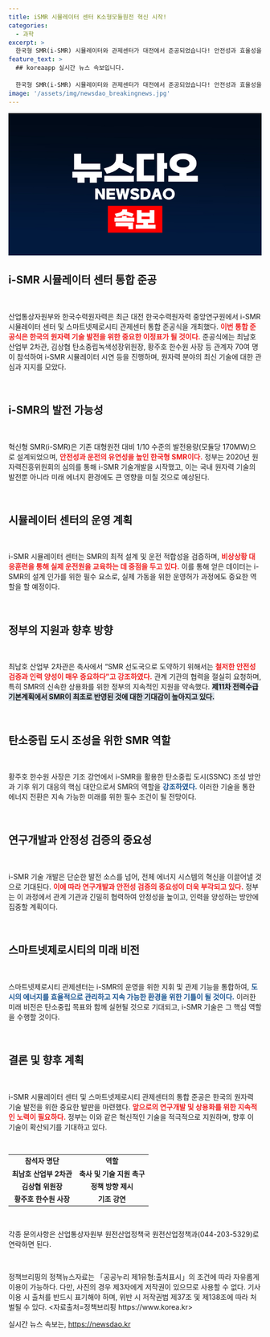 ```yaml
---
title: iSMR 시뮬레이터 센터 K소형모듈원전 혁신 시작!
categories:
  - 과학
excerpt: >
  한국형 SMR(i-SMR) 시뮬레이터와 관제센터가 대전에서 준공되었습니다! 안전성과 효율성을 강화할 이 혁신 기술이 탄소중립 도시 구축에 기여할 전망입니다. 지금 그 숨겨진 이야기를 만나보세요!
feature_text: >
  ## koreaapp 실시간 뉴스 속보입니다.

  한국형 SMR(i-SMR) 시뮬레이터와 관제센터가 대전에서 준공되었습니다! 안전성과 효율성을 강화할 이 혁신 기술이 탄소중립 도시 구축에 기여할 전망입니다. 지금 그 숨겨진 이야기를 만나보세요!
image: '/assets/img/newsdao_breakingnews.jpg'
---
```


<p><img src="/assets/img/newsdao_breakingnews.jpg" alt="koreaapp 속보" /></p>

<h2 data-ke-size="size26">i-SMR 시뮬레이터 센터 통합 준공</h2>

<p data-ke-size="size16">&nbsp;</p>

<p>산업통상자원부와 한국수력원자력은 최근 대전 한국수력원자력 중앙연구원에서 i-SMR 시뮬레이터 센터 및 스마트넷제로시티 관제센터 통합 준공식을 개최했다. <b><span style="color: #ee2323;">이번 통합 준공식은 한국의 원자력 기술 발전을 위한 중요한 이정표가 될 것이다.</span></b> 준공식에는 최남호 산업부 2차관, 김상협 탄소중립녹색성장위원장, 황주호 한수원 사장 등 관계자 70여 명이 참석하여 i-SMR 시뮬레이터 시연 등을 진행하며, 원자력 분야의 최신 기술에 대한 관심과 지지를 모았다.</p>

<p data-ke-size="size16">&nbsp;</p>

<h2 data-ke-size="size26">i-SMR의 발전 가능성</h2>

<p data-ke-size="size16">&nbsp;</p>

<p>혁신형 SMR(i-SMR)은 기존 대형원전 대비 1/10 수준의 발전용량(모듈당 170MW)으로 설계되었으며, <b><span style="color: #ee2323;">안전성과 운전의 유연성을 높인 한국형 SMR이다.</span></b> 정부는 2020년 원자력진흥위원회의 심의를 통해 i-SMR 기술개발을 시작했고, 이는 국내 원자력 기술의 발전뿐 아니라 미래 에너지 환경에도 큰 영향을 미칠 것으로 예상된다. </p>

<p data-ke-size="size16">&nbsp;</p>

<h2 data-ke-size="size26">시뮬레이터 센터의 운영 계획</h2>

<p data-ke-size="size16">&nbsp;</p>

<p>i-SMR 시뮬레이터 센터는 SMR의 최적 설계 및 운전 적합성을 검증하며, <b><span style="color: #ee2323;">비상상황 대응훈련을 통해 실제 운전원을 교육하는 데 중점을 두고 있다.</span></b> 이를 통해 얻은 데이터는 i-SMR의 설계 인가를 위한 필수 요소로, 실제 가동을 위한 운영허가 과정에도 중요한 역할을 할 예정이다. </p>

<p data-ke-size="size16">&nbsp;</p>

<h2 data-ke-size="size26">정부의 지원과 향후 방향</h2>

<p data-ke-size="size16">&nbsp;</p>

<p>최남호 산업부 2차관은 축사에서 “SMR 선도국으로 도약하기 위해서는 <b><span style="color: #ee2323;">철저한 안전성 검증과 인력 양성이 매우 중요하다”고 강조하였다.</span></b> 관계 기관의 협력을 절실히 요청하며, 특히 SMR의 신속한 상용화를 위한 정부의 지속적인 지원을 약속했다. <b><span style="background-color: #21538527;">제11차 전력수급 기본계획에서 SMR이 최초로 반영된 것에 대한 기대감이 높아지고 있다.</span></b></p>

<p data-ke-size="size16">&nbsp;</p>

<h2 data-ke-size="size26">탄소중립 도시 조성을 위한 SMR 역할</h2>

<p data-ke-size="size16">&nbsp;</p>

<p>황주호 한수원 사장은 기조 강연에서 i-SMR을 활용한 탄소중립 도시(SSNC) 조성 방안과 기후 위기 대응의 핵심 대안으로서 SMR의 역할을 <b><span style="color: #1a5490;">강조하였다.</span></b> 이러한 기술을 통한 에너지 전환은 지속 가능한 미래를 위한 필수 조건이 될 전망이다. </p>

<p data-ke-size="size16">&nbsp;</p>

<h2 data-ke-size="size26">연구개발과 안정성 검증의 중요성</h2>

<p data-ke-size="size16">&nbsp;</p>

<p>i-SMR 기술 개발은 단순한 발전 소스를 넘어, 전체 에너지 시스템의 혁신을 이끌어낼 것으로 기대된다. <b><span style="color: #ee2323;">이에 따라 연구개발과 안전성 검증의 중요성이 더욱 부각되고 있다.</span></b> 정부는 이 과정에서 관계 기관과 긴밀히 협력하여 안정성을 높이고, 인력을 양성하는 방안에 집중할 계획이다. </p>

<p data-ke-size="size16">&nbsp;</p>

<h2 data-ke-size="size26">스마트넷제로시티의 미래 비전</h2>

<p data-ke-size="size16">&nbsp;</p>

<p>스마트넷제로시티 관제센터는 i-SMR의 운영을 위한 지휘 및 관제 기능을 통합하여, <b><span style="color: #1a5490;">도시의 에너지를 효율적으로 관리하고 지속 가능한 환경을 위한 기틀이 될 것이다.</span></b> 이러한 미래 비전은 탄소중립 목표와 함께 실현될 것으로 기대되고, i-SMR 기술은 그 핵심 역할을 수행할 것이다.</p>

<p data-ke-size="size16">&nbsp;</p>

<h2 data-ke-size="size26">결론 및 향후 계획</h2>

<p data-ke-size="size16">&nbsp;</p>

<p>i-SMR 시뮬레이터 센터 및 스마트넷제로시티 관제센터의 통합 준공은 한국의 원자력 기술 발전을 위한 중요한 발판을 마련했다. <b><span style="color: #ee2323;">앞으로의 연구개발 및 상용화를 위한 지속적인 노력이 필요하다.</span></b> 정부는 이와 같은 혁신적인 기술을 적극적으로 지원하며, 향후 이 기술이 확산되기를 기대하고 있다. </p>

<p data-ke-size="size16">&nbsp;</p>

<table style="width: 100%; border-collapse: collapse;">
    <tbody>
        <tr>
            <td style="text-align: center; height: 17px;"><b>참석자 명단</b></td>
            <td style="text-align: center; height: 17px;"><b>역할</b></td>
        </tr>
        <tr>
            <td style="text-align: center; height: 17px;"><b>최남호 산업부 2차관</b></td>
            <td style="text-align: center; height: 17px;"><b>축사 및 기술 지원 촉구</b></td>
        </tr>
        <tr>
            <td style="text-align: center; height: 17px;"><b>김상협 위원장</b></td>
            <td style="text-align: center; height: 17px;"><b>정책 방향 제시</b></td>
        </tr>
        <tr>
            <td style="text-align: center; height: 17px;"><b>황주호 한수원 사장</b></td>
            <td style="text-align: center; height: 17px;"><b>기조 강연</b></td>
        </tr>
    </tbody>
</table>

<p data-ke-size="size16">&nbsp;</p>

<p>각종 문의사항은 산업통상자원부 원전산업정책국 원전산업정책과(044-203-5329)로 연락하면 된다. </p>

<p data-ke-size="size16">&nbsp;</p>

<p>정책브리핑의 정책뉴스자료는 「공공누리 제1유형:출처표시」의 조건에 따라 자유롭게 이용이 가능하다. 다만, 사진의 경우 제3자에게 저작권이 있으므로 사용할 수 없다. 기사 이용 시 출처를 반드시 표기해야 하며, 위반 시 저작권법 제37조 및 제138조에 따라 처벌될 수 있다. &lt;자료출처=정책브리핑 https://www.korea.kr></p>
실시간 뉴스 속보는, <a href="https://newsdao.kr" rel="dofollow">https://newsdao.kr</a>


